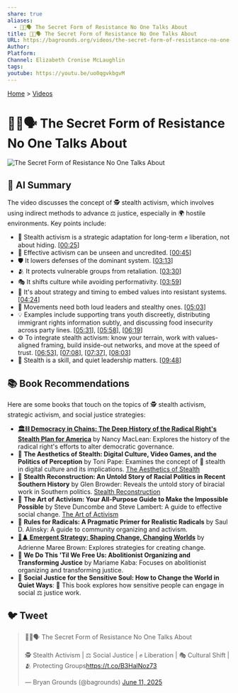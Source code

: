 ```yaml
---
share: true
aliases:
  - 🤫🌱🗣️ The Secret Form of Resistance No One Talks About
title: 🤫🌱🗣️ The Secret Form of Resistance No One Talks About
URL: https://bagrounds.org/videos/the-secret-form-of-resistance-no-one-talks-about
Author: 
Platform: 
Channel: Elizabeth Cronise McLaughlin
tags: 
youtube: https://youtu.be/uo0qgvkbgvM
---
```

[Home](../index.md) > [Videos](./index.md)  
# 🤫🌱🗣️ The Secret Form of Resistance No One Talks About  
![The Secret Form of Resistance No One Talks About](https://youtu.be/uo0qgvkbgvM)  
  
## 🤖 AI Summary  
 The video discusses the concept of 🕵️ stealth activism, which involves using indirect methods to advance ⚖️ justice, especially in 🌍 hostile environments. Key points include:  
  
* 🤫 Stealth activism is a strategic adaptation for long-term ✊ liberation, not about hiding. \[[00:25](http://www.youtube.com/watch?v=uo0qgvkbgvM&t=25)\]  
* 🎯 Effective activism can be unseen and uncredited. \[[00:45](http://www.youtube.com/watch?v=uo0qgvkbgvM&t=45)\]  
* 🛡️ It lowers defenses of the dominant system. \[[03:13](http://www.youtube.com/watch?v=uo0qgvkbgvM&t=193)\]  
* 🫂 It protects vulnerable groups from retaliation. \[[03:30](http://www.youtube.com/watch?v=uo0qgvkbgvM&t=210)\]  
* 🎭 It shifts culture while avoiding performativity. \[[03:59](http://www.youtube.com/watch?v=uo0qgvkbgvM&t=239)\]  
* 🧭 It's about strategy and timing to embed values into resistant systems. \[[04:24](http://www.youtube.com/watch?v=uo0qgvkbgvM&t=264)\]  
* 🤝 Movements need both loud leaders and stealthy ones. \[[05:03](http://www.youtube.com/watch?v=uo0qgvkbgvM&t=303)\]  
* 💡 Examples include supporting trans youth discreetly, distributing immigrant rights information subtly, and discussing food insecurity across party lines. \[[05:31](http://www.youtube.com/watch?v=uo0qgvkbgvM&t=331)\], \[[05:58](http://www.youtube.com/watch?v=uo0qgvkbgvM&t=358)\], \[[06:19](http://www.youtube.com/watch?v=uo0qgvkbgvM&t=379)\]  
* ⚙️ To integrate stealth activism: know your terrain, work with values-aligned framing, build inside-out networks, and move at the speed of trust. \[[06:53](http://www.youtube.com/watch?v=uo0qgvkbgvM&t=413)\], \[[07:08](http://www.youtube.com/watch?v=uo0qgvkbgvM&t=428)\], \[[07:37](http://www.youtube.com/watch?v=uo0qgvkbgvM&t=457)\], \[[08:03](http://www.youtube.com/watch?v=uo0qgvkbgvM&t=483)\]  
* 💪 Stealth is a skill, and quiet leadership matters. \[[09:48](http://www.youtube.com/watch?v=uo0qgvkbgvM&t=588)\]  
  
## 📚 Book Recommendations  
  
Here are some books that touch on the topics of 🕵️ stealth activism, strategic activism, and social justice strategies:  
  
* **[🏛️⛓️ Democracy in Chains: The Deep History of the Radical Right's Stealth Plan for America](../books/democracy-in-chains-the-deep-history-of-the-radical-rights-stealth-plan-for-america.md)** by Nancy MacLean: Explores the history of the radical right's efforts to alter democratic governance.  
* 📖 **The Aesthetics of Stealth: Digital Culture, Video Games, and the Politics of Perception** by Toni Pape: Examines the concept of 👾 stealth in digital culture and its implications. [The Aesthetics of Stealth](https://direct.mit.edu/books/oa-monograph-pdf/2474402/book_9780262380768.pdf)  
* 📖 **Stealth Reconstruction: An Untold Story of Racial Politics in Recent Southern History** by Glen Browder: Reveals the untold story of biracial work in Southern politics. [Stealth Reconstruction](https://books.google.com/books/about/Stealth_Reconstruction.html?id=ELAsAQAAIAAJ)  
* 📖 **The Art of Activism: Your All-Purpose Guide to Make the Impossible Possible** by Steve Duncombe and Steve Lambert: A guide to effective social change. [The Art of Activism](https://orbooks.com/catalog/the-art-of-activism/)  
* 📖 **Rules for Radicals: A Pragmatic Primer for Realistic Radicals** by Saul D. Alinsky: A guide to community organizing and activism.  
* **[🦋♟️ Emergent Strategy: Shaping Change, Changing Worlds](../books/emergent-strategy.md)** by Adrienne Maree Brown: Explores strategies for creating change.  
* 📖 **We Do This 'Til We Free Us: Abolitionist Organizing and Transforming Justice** by Mariame Kaba: Focuses on abolitionist organizing and transforming justice.  
* 📖 **Social Justice for the Sensitive Soul: How to Change the World in Quiet Ways**: 💖 This book explores how sensitive people can engage in social ⚖️ justice work.  
  
## 🐦 Tweet  
<blockquote class="twitter-tweet" data-theme="dark"><p lang="en" dir="ltr">🤫🌱🗣️ The Secret Form of Resistance No One Talks About<br><br>🕵️ Stealth Activism | ⚖️ Social Justice | ✊ Liberation | 🎭 Cultural Shift | 🫂 Protecting Groups<a href="https://t.co/B3HalNoz73">https://t.co/B3HalNoz73</a></p>&mdash; Bryan Grounds (@bagrounds) <a href="https://twitter.com/bagrounds/status/1932795144421749138?ref_src=twsrc%5Etfw">June 11, 2025</a></blockquote> <script async src="https://platform.twitter.com/widgets.js" charset="utf-8"></script>